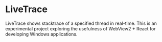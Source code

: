 # LiveTrace

LiveTrace shows stacktrace of a specified thread in real-time.
This is an experimental project exploring the usefulness of WebView2 + React for developing Windows applications.

